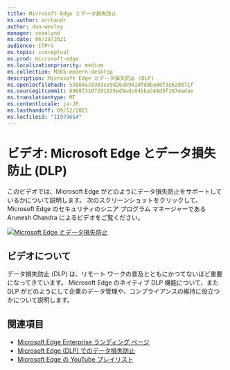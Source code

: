 ```yaml
---
title: Microsoft Edge とデータ損失防止
ms.author: archandr
author: dan-wesley
manager: seanlynd
ms.date: 06/29/2021
audience: ITPro
ms.topic: conceptual
ms.prod: microsoft-edge
ms.localizationpriority: medium
ms.collection: M365-modern-desktop
description: Microsoft Edge とデータ損失防止 (DLP)
ms.openlocfilehash: 53804ac83d3ce9d26eb9410fd0ba06f3c620871f
ms.sourcegitcommit: 8968f3107291935ed9adc84bba348d5f187eadae
ms.translationtype: MT
ms.contentlocale: ja-JP
ms.lasthandoff: 09/12/2021
ms.locfileid: "11979654"
---
```

# <a name="video-microsoft-edge-and-data-loss-prevention-dlp"></a>ビデオ: Microsoft Edge とデータ損失防止 (DLP)

このビデオでは、Microsoft Edge がどのようにデータ損失防止をサポートしているかについて説明します。 次のスクリーンショットをクリックして、Microsoft Edge のセキュリティのシニア プログラム マネージャーである Arunesh Chandra によるビデオをご覧ください。

[![ Microsoft Edge とデータ損失防止](media/microsoft-edge-security-dlp/0.png)](http://www.youtube.com/watch?v=dLD04U9eTqg " Microsoft Edge and data loss prevention")

## <a name="about-the-video"></a>ビデオについて

データ損失防止 (DLP) は、リモート ワークの普及とともにかつてないほど重要になってきています。 Microsoft Edge のネイティブ DLP 機能について、また DLP がどのようにして企業のデータ管理や、コンプライアンスの維持に役立つかについて説明します。

## <a name="see-also"></a>関連項目

- [Microsoft Edge Enterprise ランディング ページ](https://aka.ms/EdgeEnterprise)
- [Microsoft Edge (DLP) でのデータ損失防止](microsoft-edge-security-dlp.md)
- [Microsoft Edge の YouTube プレイリスト](https://www.youtube.com/playlist?list=PLXtHYVsvn_b-uXh1tMeYpT-0iD8tD3tFy)
